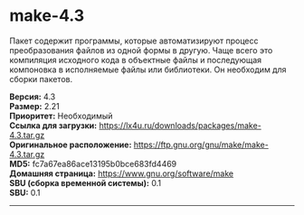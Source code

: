 # make-4.3

Пакет содержит программы, которые автоматизируют процесс преобразования файлов из одной формы в другую. Чаще всего это компиляция исходного кода в объектные файлы и последующая компоновка в исполняемые файлы или библиотеки. Он необходим для сборки пакетов.

**Версия:** 4.3
<br />
**Размер:** 2.21
<br />
**Приоритет:** Необходимый
<br />
**Ссылка для загрузки:** https://lx4u.ru/downloads/packages/make-4.3.tar.gz
<br />
**Оригинальное расположение:** https://ftp.gnu.org/gnu/make/make-4.3.tar.gz
<br />
**MD5:** fc7a67ea86ace13195b0bce683fd4469
<br />
**Домашняя страница:** https://www.gnu.org/software/make
        <br />
**SBU (сборка временной системы):** 0.1
<br />
**SBU:** 0.1

***
            